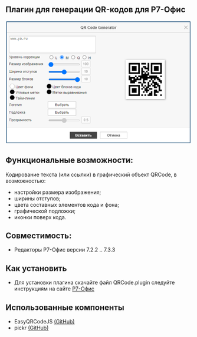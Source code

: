 ## Плагин для генерации QR-кодов для Р7-Офис

<img alt="Preview" width="590px" src="https://github.com/VNexsus/QRCode-plugin/blob/main/Preview.png">

## Функциональные возможности:
Кодирование текста (или ссылки) в графический объект QRCode, в возможностью:
*	настройки размера изображения;
*	ширины отступов;
*	цвета составных элементов кода и фона;
*	графической подложки;
*	иконки поверх кода.

  ## Совместимость:
  * Редакторы Р7-Офис версии 7.2.2 .. 7.3.3

## Как установить
* Для установки плагина скачайте файл QRCode.plugin следуйте инструкциям на сайте <a href="https://support.r7-office.ru/desktop_editors/api_desktop_editors/api_desktop_editors_general/adding-plugins/">Р7-Офиc</a>

## Использованные компоненты
* EasyQRCodeJS <a href="https://github.com/ushelp/EasyQRCodeJS">(GitHub)</a>
* pickr <a href="https://github.com/Simonwep/pickr">(GitHub)</a>
